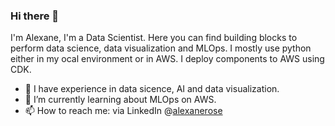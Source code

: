 ### Hi there 👋

I'm Alexane, I'm a Data Scientist. Here you can find building blocks to perform data science, data visualization and MLOps. I mostly use python either in my ocal environment or in AWS. I deploy components to AWS using CDK. 
- 🔭 I have experience in data sicence, AI and data visualization.
- 🌱 I’m currently learning about MLOps on AWS.
- 📫 How to reach me: via LinkedIn @[alexanerose](https://www.linkedin.com/in/alexane-rose/) 
<!--
**alexane-rose/alexane-rose** is a ✨ _special_ ✨ repository because its `README.md` (this file) appears on your GitHub profile.

Here are some ideas to get you started:

- 🔭 I’m currently working on ...
- 🌱 I’m currently learning ...
- 👯 I’m looking to collaborate on ...
- 🤔 I’m looking for help with ...
- 💬 Ask me about ...
- 📫 How to reach me: ...
- 😄 Pronouns: ...
- ⚡ Fun fact: ...
-->
